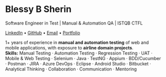 # Blessy B Sherin
Software Engineer in Test | Manual & Automation QA | ISTQB CTFL  

[LinkedIn](https://www.linkedin.com/in/blessy-b-sherin-0799271a7/) • [GitHub](https://github.com/Blessy-B-Sherin) • [Email](mailto:blessyb0812@gmail.com) • [Portfolio](https://blessybsherin.netlify.app/)

1+ years of experience in **manual and automation testing** of web and mobile applications, with exposure to **airline domain projects**.  
**Skills:** Manual Testing · Automation Testing · Regression Testing · UAT · Mobile & Web Testing · Selenium · Java · TestNG · Appium · BDD/Cucumber · Postman · JIRA · Azure DevOps · Eclipse · Android Studio · Bitbucket · Analytical Thinking · Collaboration · Communication · Mentoring  

